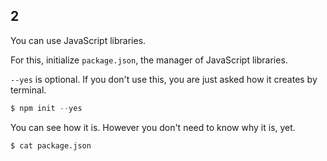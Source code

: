 ## 2
You can use JavaScript libraries.

For this, initialize `package.json`, the manager of JavaScript libraries.

`--yes` is optional. If you don't use this, you are just asked how it creates by terminal.
```javascript
$ npm init --yes
```

You can see how it is. However you don't need to know why it is, yet.
```sh
$ cat package.json
```
